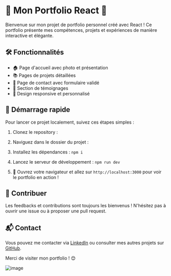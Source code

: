 # 🌟 Mon Portfolio React 🚀

Bienvenue sur mon projet de portfolio personnel créé avec React ! Ce portfolio présente mes compétences, projets et expériences de manière interactive et élégante.

## 🛠️ Fonctionnalités

- 🏠 Page d'accueil avec photo et présentation
- 📚 Pages de projets détaillées
- 📝 Page de contact avec formulaire validé
- 💬 Section de témoignages
- 🎨 Design responsive et personnalisé

## 🚀 Démarrage rapide

Pour lancer ce projet localement, suivez ces étapes simples :

1. Clonez le repository :
2. Naviguez dans le dossier du projet :
3. Installez les dépendances : `npm i`
4. Lancez le serveur de développement :  `npm run dev`

5. 🎉 Ouvrez votre navigateur et allez sur `http://localhost:3000` pour voir le portfolio en action !

## 🤝 Contribuer

Les feedbacks et contributions sont toujours les bienvenus ! N'hésitez pas à ouvrir une issue ou à proposer une pull request.

## 📬 Contact

Vous pouvez me contacter via [LinkedIn](https://www.linkedin.com/in/idir-kebbiche-753289232/) ou consulter mes autres projets sur [GitHub](https://github.com/idir-kebbiche).

Merci de visiter mon portfolio ! 😊

![image](https://github.com/user-attachments/assets/f850e729-4946-4007-b888-1ca34cb3b3b7)
